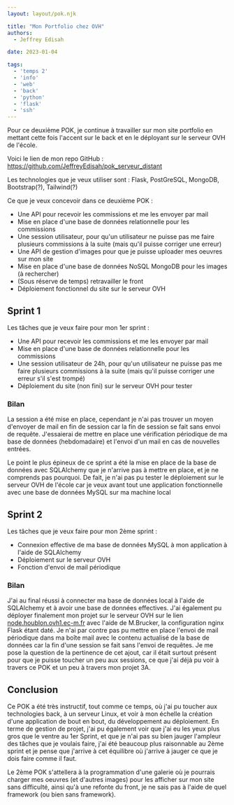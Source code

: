```yaml
---
layout: layout/pok.njk

title: "Mon Portfolio chez OVH"
authors:
  - Jeffrey Edisah

date: 2023-01-04

tags:
  - 'temps 2'
  - 'info'
  - 'web'
  - 'back'
  - 'python'
  - 'flask'
  - 'ssh'
---
```

<!-- début résumé -->

Pour ce deuxième POK, je continue à travailler sur mon site portfolio en mettant cette fois l'accent sur le back et en le déployant sur le serveur OVH de l'école.

<!-- fin résumé -->

Voici le lien de mon repo GitHub : https://github.com/JeffreyEdisah/pok_serveur_distant

Les technologies que je veux utiliser sont : Flask, PostGreSQL, MongoDB, Bootstrap(?), Tailwind(?)

Ce que je veux concevoir dans ce deuxième POK :

- Une API pour recevoir les commissions et me les envoyer par mail
- Mise en place d'une base de données relationnelle pour les commissions
- Une session utilisateur, pour qu'un utilisateur ne puisse pas me faire plusieurs commissions à la suite (mais qu'il puisse corriger une erreur)
- Une API de gestion d'images pour que je puisse uploader mes oeuvres sur mon site
- Mise en place d'une base de données NoSQL MongoDB pour les images (à rechercher)
- (Sous réserve de temps) retravailler le front
- Déploiement fonctionnel du site sur le serveur OVH

## Sprint 1

Les tâches que je veux faire pour mon 1er sprint :

  - Une API pour recevoir les commissions et me les envoyer par mail
  - Mise en place d'une base de données relationnelle pour les commissions
  - Une session utilisateur de 24h, pour qu'un utilisateur ne puisse pas me faire plusieurs commissions à la suite (mais qu'il puisse corriger une erreur s'il s'est trompé)
  - Déploiement du site (non fini) sur le serveur OVH pour tester

### Bilan

La session a été mise en place, cependant je n'ai pas trouver un moyen d'envoyer de mail en fin de session car la fin de session se fait sans envoi de requête. J'essaierai de mettre en place une vérification périodique de ma base de données (hebdomadaire) et l'envoi d'un mail en cas de nouvelles entrées.

Le point le plus épineux de ce sprint a été la mise en place de la base de données avec SQLAlchemy que je n'arrive pas à mettre en place, et je ne comprends pas pourquoi. De fait, je n'ai pas pu tester le déploiement sur le serveur OVH de l'école car je veux avant tout une application fonctionnelle avec une base de données MySQL sur ma machine local

## Sprint 2

Les tâches que je veux faire pour mon 2ème sprint : 

- Connexion effective de ma base de données MySQL à mon application à l'aide de SQLAlchemy
- Déploiement sur le serveur OVH
- Fonction d'envoi de mail périodique

### Bilan

J'ai au final réussi à connecter ma base de données local à l'aide de SQLAlchemy et à avoir une base de données effectives. J'ai également pu déployer finalement mon projet sur le serveur OVH sur le lien [node.houblon.ovh1.ec-m.fr](http://node.houblon.ovh1.ec-m.fr) avec l'aide de M.Brucker, la configuration nginx Flask étant daté. 
Je n'ai par contre pas pu mettre en place l'envoi de mail périodique dans ma boîte mail avec le contenu actualisé de la base de données car la fin d'une session se fait sans l'envoi de requêtes. Je me pose la question de la pertinence de cet ajout, car il était surtout présent pour que je puisse toucher un peu aux sessions, ce que j'ai déjà pu voir à travers ce POK et un peu à travers mon projet 3A.

## Conclusion

Ce POK a été très instructif, tout comme ce temps, où j'ai pu toucher aux technologies back, à un serveur Linux, et voir à mon échelle la création d'une application de bout en bout, du développement au déploiement. En terme de gestion de projet, j'ai pu également voir que j'ai eu les yeux plus gros que le ventre au 1er Sprint, et que je n'ai pas su bien jauger l'ampleur des tâches que je voulais faire, j'ai été beaucoup plus raisonnable au 2ème sprint et je pense que j'arrive à cet équilibre où j'arrive à jauger ce que je dois faire comme il faut.

Le 2ème POK s'attellera à la programmation d'une galerie où je pourrais charger mes oeuvres (et d'autres images) pour les afficher sur mon site sans difficulté, ainsi qu'à une refonte du front, je ne sais pas à l'aide de quel framework (ou bien sans framework).
